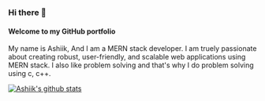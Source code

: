### Hi there 👋
#### Welcome to my GitHub portfolio

My name is Ashiik, And I am a MERN stack developer. I am truely passionate about creating robust, user-friendly, and scalable web applications using MERN stack. I also like problem solving and that's why I do problem solving using c, c++.

[![Ashiik's github stats](https://github-readme-stats.vercel.app/api?username=ashiikkhan)](https://github.com/ashiikkhan/github-readme-stats)

